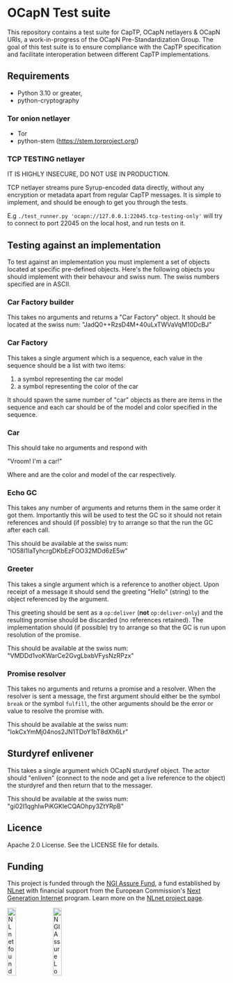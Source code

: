 # OCapN Test suite

This repository contains a test suite for CapTP, OCapN netlayers & OCapN URIs, a work-in-progress of the OCapN Pre-Standardization Group. The goal of this test suite is to ensure compliance with the CapTP specification and facilitate interoperation between different CapTP implementations.

## Requirements

- Python 3.10 or greater,
- python-cryptography

### Tor onion netlayer

- Tor
- python-stem (https://stem.torproject.org/)

### TCP __TESTING__ netlayer

IT IS HIGHLY INSECURE, DO NOT USE IN PRODUCTION.

TCP netlayer streams pure Syrup-encoded data directly, without any encryption or metadata apart from regular CapTP messages.
It is simple to implement, and should be enough to get you through the tests.

E.g `./test_runner.py 'ocapn://127.0.0.1:22045.tcp-testing-only'` will try to connect to port 22045 on the local host, and run tests on it.

## Testing against an implementation

To test against an implementation you must implement a set of objects located
at specific pre-defined objects. Here's the following objects you should
implement with their behavour and swiss num. The swiss numbers specified are
in ASCII.

### Car Factory builder

This takes no arguments and returns a "Car Factory" object. It should be located
at the swiss num: "JadQ0++RzsD4M+40uLxTWVaVqM10DcBJ"

### Car Factory

This takes a single argument which is a sequence, each value in the sequence
should be a list with two items:

1. a symbol representing the car model
2. a symbol representing the color of the car

It should spawn the same number of "car" objects as there are items in the
sequence and each car should be of the model and color specified in the
sequence.

### Car

This should take no arguments and respond with

"Vroom! I'm a <color> <model> car!"

Where <color> and <model> are the color and model of the car respectively.

### Echo GC

This takes any number of arguments and returns them in the same order it got
them. Importantly this will be used to test the GC so it should not retain
references and should (if possible) try to arrange so that the run the GC after
each call.

This should be available at the swiss num: "IO58l1laTyhcrgDKbEzFOO32MDd6zE5w"

### Greeter

This takes a single argument which is a reference to another object. Upon
receipt of a message it should send the greeting "Hello" (string) to the object
referenced by the argument.

This greeting should be sent as a `op:deliver` (**not** `op:deliver-only`) and
the resulting promise should be discarded (no references retained). The
implementation should (if possible) try to arrange so that the GC is run
upon resolution of the promise.

This should be available at the swiss num: "VMDDd1voKWarCe2GvgLbxbVFysNzRPzx"

### Promise resolver

This takes no arguments and returns a promise and a resolver. When the resolver
is sent a message, the first argument should either be the symbol `break` or the
symbol `fulfill`, the other arguments should be the error or value to resolve the
promise with.

This should be available at the swiss num: "IokCxYmMj04nos2JN1TDoY1bT8dXh6Lr"

## Sturdyref enlivener

This takes a single argument which OCapN sturdyref object. The actor should
"enliven" (connect to the node and get a live reference to the object)
the sturdyref and then return that to the messager.

This should be available at the swiss num: "gi02I1qghIwPiKGKleCQAOhpy3ZtYRpB"

## Licence

Apache 2.0 License. See the LICENSE file for details.

## Funding

This project is funded through the [NGI Assure Fund](https://nlnet.nl/assure), a fund established by [NLnet](https://nlnet.nl) with financial support from the European Commission's [Next Generation Internet](https://ngi.eu) program. Learn more on the [NLnet project page]( https://nlnet.nl/project/SpritelyOCCapN#ack).

[<img src="https://nlnet.nl/logo/banner.png" alt="NLnet foundation logo" width="20%" />](https://nlnet.nl)
[<img src="https://nlnet.nl/image/logos/NGIAssure_tag.svg" alt="NGI Assure Logo" width="20%" />](https://nlnet.nl/assure)
